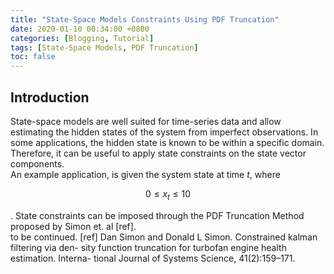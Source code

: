 ```yaml
---
title: "State-Space Models Constraints Using PDF Truncation"
date: 2020-01-10 00:34:00 +0800
categories: [Blogging, Tutorial]
tags: [State-Space Models, PDF Truncation]
toc: false
---
```

## Introduction
State-space models are well suited for time-series data and allow estimating the hidden states of the system from imperfect observations.
In some applications, the hidden state is known to be within a specific domain. Therefore, it can be useful to apply state constraints on the state vector components.\
An example application, is given the system state at time $t$, where 

$$0\le x_t \le 10
$$

. State constraints can be imposed through the PDF Truncation Method proposed by Simon et. al [ref].\
to be continued.
[ref] Dan Simon and Donald L Simon. Constrained kalman filtering via den- sity function truncation for turbofan engine health estimation. Interna- tional Journal of Systems Science, 41(2):159–171.

<script id="MathJax-script" async
  src="https://cdn.jsdelivr.net/npm/mathjax@3/es5/tex-mml-chtml.js">
</script>